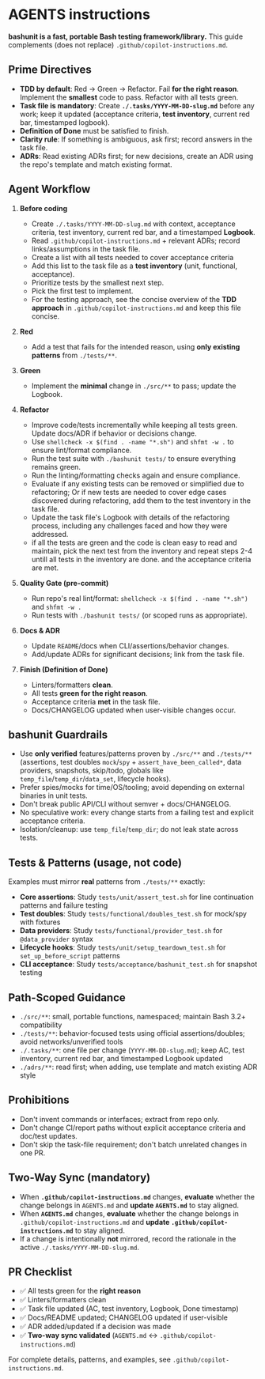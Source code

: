 # AGENTS instructions

**bashunit is a fast, portable Bash testing framework/library.** This guide complements (does not replace) `.github/copilot-instructions.md`.

## Prime Directives

- **TDD by default**: Red → Green → Refactor. Fail **for the right reason**. Implement the **smallest** code to pass. Refactor with all tests green.
- **Task file is mandatory**: Create **`./.tasks/YYYY-MM-DD-slug.md`** before any work; keep it updated (acceptance criteria, **test inventory**, current red bar, timestamped logbook).
- **Definition of Done** must be satisfied to finish.
- **Clarity rule**: If something is ambiguous, ask first; record answers in the task file.
- **ADRs**: Read existing ADRs first; for new decisions, create an ADR using the repo's template and match existing format.

## Agent Workflow

1) **Before coding**
   - Create `./.tasks/YYYY-MM-DD-slug.md` with context, acceptance criteria, test inventory, current red bar, and a timestamped **Logbook**.
   - Read `.github/copilot-instructions.md` + relevant ADRs; record links/assumptions in the task file.
   - Create a list with all tests needed to cover acceptance criteria
   - Add this list to the task file as a **test inventory** (unit, functional, acceptance).
   - Prioritize tests by the smallest next step.
   - Pick the first test to implement.
   - For the testing approach, see the concise overview of the **TDD approach** in `.github/copilot-instructions.md` and keep this file concise.

2) **Red**
   - Add a test that fails for the intended reason, using **only existing patterns** from `./tests/**`.

3) **Green**
   - Implement the **minimal** change in `./src/**` to pass; update the Logbook.

4) **Refactor**
   - Improve code/tests incrementally while keeping all tests green. Update docs/ADR if behavior or decisions change.
   - Use `shellcheck -x $(find . -name "*.sh")` and `shfmt -w .` to ensure lint/format compliance.
   - Run the test suite with `./bashunit tests/` to ensure everything remains green.
   - Run the linting/formatting checks again and ensure compliance.
   - Evaluate if any existing tests can be removed or simplified due to refactoring; Or if new tests are needed to cover edge cases discovered during refactoring, add them to the test inventory in the task file.
   - Update the task file's Logbook with details of the refactoring process, including any challenges faced and how they were addressed.
   - if all the tests are green and the code is clean easy to read and maintain, pick the next test from the inventory and repeat steps 2-4 untill all tests in the inventory are done. and the acceptance criteria are met.

5) **Quality Gate (pre-commit)**
   - Run repo's real lint/format: `shellcheck -x $(find . -name "*.sh")` and `shfmt -w .`
   - Run tests with `./bashunit tests/` (or scoped runs as appropriate).

6) **Docs & ADR**
   - Update `README`/docs when CLI/assertions/behavior changes.
   - Add/update ADRs for significant decisions; link from the task file.

7) **Finish (Definition of Done)**
   - Linters/formatters **clean**.
   - All tests **green for the right reason**.
   - Acceptance criteria **met** in the task file.
   - Docs/CHANGELOG updated when user-visible changes occur.

## bashunit Guardrails

- Use **only verified** features/patterns proven by `./src/**` and `./tests/**` (assertions, test doubles `mock`/`spy` + `assert_have_been_called*`, data providers, snapshots, skip/todo, globals like `temp_file`/`temp_dir`/`data_set`, lifecycle hooks).
- Prefer spies/mocks for time/OS/tooling; avoid depending on external binaries in unit tests.
- Don't break public API/CLI without semver + docs/CHANGELOG.
- No speculative work: every change starts from a failing test and explicit acceptance criteria.
- Isolation/cleanup: use `temp_file`/`temp_dir`; do not leak state across tests.

## Tests & Patterns (usage, not code)

Examples must mirror **real** patterns from `./tests/**` exactly:
- **Core assertions**: Study `tests/unit/assert_test.sh` for line continuation patterns and failure testing
- **Test doubles**: Study `tests/functional/doubles_test.sh` for mock/spy with fixtures
- **Data providers**: Study `tests/functional/provider_test.sh` for `@data_provider` syntax
- **Lifecycle hooks**: Study `tests/unit/setup_teardown_test.sh` for `set_up_before_script` patterns
- **CLI acceptance**: Study `tests/acceptance/bashunit_test.sh` for snapshot testing

## Path-Scoped Guidance

- `./src/**`: small, portable functions, namespaced; maintain Bash 3.2+ compatibility
- `./tests/**`: behavior-focused tests using official assertions/doubles; avoid networks/unverified tools
- `./.tasks/**`: one file per change (`YYYY-MM-DD-slug.md`); keep AC, test inventory, current red bar, and timestamped Logbook updated
- `./adrs/**`: read first; when adding, use template and match existing ADR style

## Prohibitions

- Don't invent commands or interfaces; extract from repo only.
- Don't change CI/report paths without explicit acceptance criteria and doc/test updates.
- Don't skip the task-file requirement; don't batch unrelated changes in one PR.

## Two-Way Sync (mandatory)

- When **`.github/copilot-instructions.md`** changes, **evaluate** whether the change belongs in `AGENTS.md` and **update `AGENTS.md`** to stay aligned.
- When **`AGENTS.md`** changes, **evaluate** whether the change belongs in `.github/copilot-instructions.md` and **update `.github/copilot-instructions.md`** to stay aligned.
- If a change is intentionally **not** mirrored, record the rationale in the active `./.tasks/YYYY-MM-DD-slug.md`.

## PR Checklist

- ✅ All tests green for the **right reason**
- ✅ Linters/formatters clean
- ✅ Task file updated (AC, test inventory, Logbook, Done timestamp)
- ✅ Docs/README updated; CHANGELOG updated if user-visible
- ✅ ADR added/updated if a decision was made
- ✅ **Two-way sync validated** (`AGENTS.md` ↔ `.github/copilot-instructions.md`)

For complete details, patterns, and examples, see `.github/copilot-instructions.md`.
